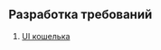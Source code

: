 ## Разработка требований
1. [UI кошелька](https://github.com/beam-mw/beam/wiki/Wallet-requirements)
